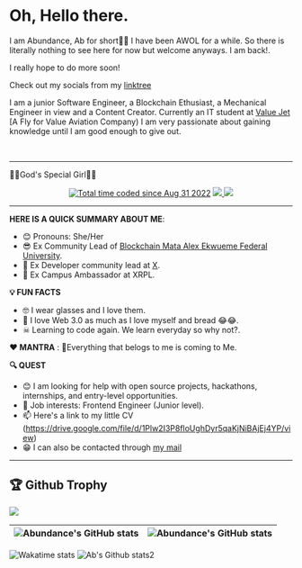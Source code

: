 # Oh, Hello there.
I am Abundance, Ab for short👋🏾
I have been AWOL for a while.
So there is literally nothing to see here for now but welcome anyways. I am back!.

I really hope to do more soon!

Check out my socials from my [linktree](https://linktr.ee/abundancec)

I am a junior Software Engineer, a Blockchain Ethusiast, a Mechanical Engineer in view and a Content Creator. 
Currently an IT student at [Value Jet](https://flyvaluejet.com/) [A Fly for Value Aviation Company)
I am very passionate about gaining knowledge until I am good enough to give out. 

<br />
<hr />

🦋🦋God's Special Girl🦋🦋

<p align="center">
<a href="https://wakatime.com/@0752a885-f7f3-415d-8cf6-a700ac87be7d"><img src="https://wakatime.com/badge/user/0752a885-f7f3-415d-8cf6-a700ac87be7d.svg" alt="Total time coded since Aug 31 2022" /></a>
 <a href="https://twitter.com/ab_undance">
    <img src="https://img.shields.io/twitter/follow/ab_undance?label=followers&logo=twitter&color=%23007ec6&style=plastic"/> 
  </a>
  <a href="https://github.com/A-bee01">
    <img src="https://img.shields.io/github/followers/A-bee01?logo=github&style=plastic"/> 
  </a>
</p>
<hr />


**HERE IS A QUICK SUMMARY ABOUT ME**:
- 😊 Pronouns: She/Her
- 😎 Ex Community Lead of [Blockchain Mata Alex Ekwueme Federal University](https://blockchainmata.io).
- 👩 Ex Developer community lead at [X](X.com).
- 🙂 Ex Campus Ambassador at XRPL.

**💡  FUN FACTS**
- 🤓 I wear glasses and I love them.
- 🌱 I love Web 3.0 as much as I love myself and bread 😂😂.
- ☠  Learning to code again. We learn everyday so why not?.

**❤️ MANTRA**
: 🙏Everything that belogs to me is coming to Me.

**🔍 QUEST**
- 😊 I am looking for help with open source projects, hackathons, internships, and entry-level opportunities.
- 💼 Job interests: Frontend Engineer (Junior level).
- 📫 Here's a link to my little CV (https://drive.google.com/file/d/1Plw2I3P8floUghDyr5qaKjNiBAjEj4YP/view)
- 😁 I can also be contacted through [my mail](abbydeew@gmail.com)

---
<p>
<h2>🏆 Github Trophy </h2>
<img src="https://github-profile-trophy.vercel.app/?username=A-bee01">
</p>


| <img align="center" src="https://github-readme-stats.vercel.app/api?username=A-bee01&show_icons=true&include_all_commits=true&hide_border=true" alt="Abundance's GitHub stats" /> | <img align="center" src="https://github-readme-stats.vercel.app/api/top-langs/?username=A-bee01&langs_count=8&layout=compact&hide_border=true" alt="Abundance's GitHub stats" /> |
| ------------- | ------------- |
![Wakatime stats](https://github-readme-stats.vercel.app/api/wakatime?username=Tech_Girl&layout=compact)
![Ab's Github stats2](https://github-readme-streak-stats.herokuapp.com/?user=A-bee01&layout=compact&include_all_commits=true&&count_private=true&langs_count=20)

